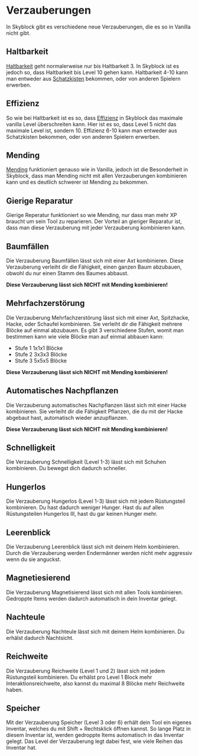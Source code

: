 # Verzauberungen
In Skyblock gibt es verschiedene neue Verzauberungen, die es so in Vanilla nicht gibt.

## Haltbarkeit
[Haltbarkeit](https://de.minecraft.wiki/w/Haltbarkeit) geht normalerweise nur bis Haltbarkeit 3. In Skyblock ist es jedoch so, dass Haltbarkeit bis Level 10 gehen kann. Haltbarkeit 4-10 kann man entweder aus [Schatzkisten](./treasure-chests.md) bekommen, oder von anderen Spielern erwerben.

## Effizienz
So wie bei Haltbarkeit ist es so, dass [Effizienz](https://de.minecraft.wiki/w/Effizienz) in Skyblock das maximale vanilla Level überschreiten kann. Hier ist es so, dass Level 5 nicht das maximale Level ist, sondern 10. Effizienz 6-10 kann man entweder aus Schatzkisten bekommen, oder von anderen Spielern erwerben.

## Mending
[Mending](https://de.minecraft.wiki/w/Reparatur) funktioniert genauso wie in Vanilla, jedoch ist die Besonderheit in Skyblock, dass man Mending nicht mit allen Verzauberungen kombinieren kann und es deutlich schwerer ist Mending zu bekommen.

## Gierige Reparatur
Gierige Reperatur funktioniert so wie Mending, nur dass man mehr XP braucht um sein Tool zu reparieren. Der Vorteil an gieriger Reparatur ist, dass man diese Verzauberung mit jeder Verzauberung kombinieren kann.

## Baumfällen
Die Verzauberung Baumfällen lässt sich mit einer Axt kombinieren. Diese Verzauberung verleiht dir die Fähigkeit, einen ganzen Baum abzubauen, obwohl du nur einen Stamm des Baumes abbaust.

**Diese Verzauberung lässt sich NICHT mit Mending kombinieren!**

## Mehrfachzerstörung
Die Verzauberung Mehrfachzerstörung lässt sich mit einer Axt, Spitzhacke, Hacke, oder Schaufel kombinieren. Sie verleiht dir die Fähigkeit mehrere Blöcke auf einmal abzubauen. Es gibt 3 verschiedene Stufen, womit man bestimmen kann wie viele Blöcke man auf einmal abbauen kann:
- Stufe 1 1x1x1 Blöcke
- Stufe 2 3x3x3 Blöcke
- Stufe 3 5x5x5 Blöcke

**Diese Verzauberung lässt sich NICHT mit Mending kombinieren!**


## Automatisches Nachpflanzen
Die Verzauberung automatisches Nachpflanzen lässt sich mit einer Hacke kombinieren. Sie verleiht dir die Fähigkeit Pflanzen, die du mit der Hacke abgebaut hast, automatisch wieder anzupflanzen.

**Diese Verzauberung lässt sich NICHT mit Mending kombinieren!**

## Schnelligkeit
Die Verzauberung Schnelligkeit (Level 1-3) lässt sich mit Schuhen kombinieren. Du bewegst dich dadurch schneller.

## Hungerlos
Die Verzauberung Hungerlos (Level 1-3) lässt sich mit jedem Rüstungsteil kombinieren. Du hast dadurch weniger Hunger. Hast du auf allen Rüstungsteilen Hungerlos III, hast du gar keinen Hunger mehr.

## Leerenblick
Die Verzauberung Leerenblick lässt sich mit deinem Helm kombinieren. Durch die Verzauberung werden Endermänner werden nicht mehr aggressiv wenn du sie anguckst.

## Magnetiesierend
Die Verzauberung Magnetisierend lässt sich mit allen Tools kombinieren. Gedroppte Items werden dadurch automatisch in dein Inventar gelegt.

## Nachteule
Die Verzauberung Nachteule lässt sich mit deinem Helm kombinieren. Du erhälst dadurch Nachtsicht.

## Reichweite
Die Verzauberung Reichweite (Level 1 und 2) lässt sich mit jedem Rüstungsteil kombinieren. Du erhälst pro Level 1 Block mehr Interaktionsreichweite, also kannst du maximal 8 Blöcke mehr Reichweite haben.

## Speicher
Mit der Verzauberung Speicher (Level 3 oder 6)  erhält dein Tool ein eigenes Inventar, welches du mit Shift + Rechtsklick öffnen kannst. So lange Platz in diesem Inventar ist, werden gedroppte Items automatisch in das Inventar gelegt. Das Level der Verzauberung legt dabei fest, wie viele Reihen das Inventar hat.

